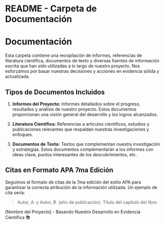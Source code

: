 # **README - Carpeta de Documentación**
# Documentación

Esta carpeta contiene una recopilación de informes, referencias de literatura científica, documentos de texto y diversas fuentes de información escrita que han sido utilizadas a lo largo de nuestro proyecto. Nos esforzamos por basar nuestras decisiones y acciones en evidencia sólida y actualizada.

## Tipos de Documentos Incluidos

1. **Informes del Proyecto:** Informes detallados sobre el progreso, resultados y análisis de nuestro proyecto. Estos documentos proporcionan una visión general del desarrollo y los logros alcanzados.

2. **Literatura Científica:** Referencias a artículos científicos, estudios y publicaciones relevantes que respaldan nuestras investigaciones y enfoques.

3. **Documentos de Texto:** Textos que complementan nuestra investigación y estrategias. Estos documentos complementarán a los informes con ideas clave, puntos interesantes de los descubrimientos, etc.

## Citas en Formato APA 7ma Edición

Seguimos el formato de citas de la 7ma edición del estilo APA para garantizar la correcta atribución de la información utilizada. Un ejemplo de cita sería:

> Autor, A. y Autor, B. (año de publicación). Título del capítulo del libro.


\[Nombre del Proyecto\] - Basando Nuestro Desarrollo en Evidencia Científica 📚

